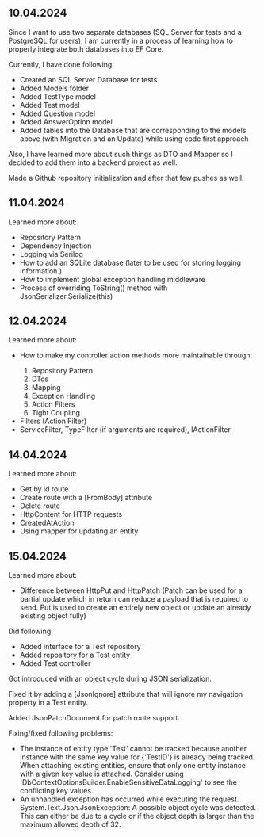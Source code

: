 <h2>10.04.2024</h2>
<p>Since I want to use two separate databases (SQL Server for tests and a PostgreSQL for users), I am currently in a process of learning how to properly integrate both databases into EF Core.</p>
<p>Currently, I have done following:</p>
<ul>
  <li>Created an SQL Server Database for tests</li>
  <li>Added Models folder</li>
  <li>Added TestType model</li>
  <li>Added Test model</li>
  <li>Added Question model</li>
  <li>Added AnswerOption model</li>
  <li>Added tables into the Database that are corresponding to the models above (with Migration and an Update) while using code first approach</li>
</ul>
<p>Also, I have learned more about such things as DTO and Mapper so I decided to add them into a backend project as well.</p>
<p>Made a Github repository initialization and after that few pushes as well.</p>

<h2>11.04.2024</h2>
<p>Learned more about:</p>
<ul>
  <li>Repository Pattern</li>
  <li>Dependency Injection</li>
  <li>Logging via Serilog</li>
  <li>How to add an SQLite database (later to be used for storing logging information.)</li>
  <li>How to implement global exception handling middleware</li>
  <li>Process of overriding ToString() method with JsonSerializer.Serialize(this)</li>
</ul>

<h2>12.04.2024</h2>
<p>Learned more about:</p>
<ul>
  <li>How to make my controller action methods more maintainable through:</li>
  <ol>
    <li>Repository Pattern</li>
    <li>DTos</li>
    <li>Mapping</li>
    <li>Exception Handling</li>
    <li>Action Filters</li>
    <li>Tight Coupling</li>
  </ol>
  <li>Filters (Action Filter)</li>
  <li>ServiceFilter, TypeFilter (if arguments are required), IActionFilter</li>
</ul>

<h2>14.04.2024</h2>
<p>Learned more about:</p>
<ul>
  <li>Get by id route</li>
  <li>Create route with a [FromBody] attribute</li>
  <li>Delete route</li>
  <li>HttpContent for HTTP requests</li>
  <li>CreatedAtAction</li>
  <li>Using mapper for updating an entity</li>
</ul>

<h2>15.04.2024</h2>
<p>Learned more about:</p>
<ul>
  <li>Difference between HttpPut and HttpPatch (Patch can be used for a partial update which in return can reduce a payload that is required to send. Put is used to create an entirely new object or update an already existing object fully)</li>
</ul>

<p>Did following:</p>
<ul>
  <li>Added interface for a Test repository</li>
  <li>Added repository for a Test entity</li>
  <li>Added Test controller</li>
</ul>

<p>Got introduced with an object cycle during JSON serialization.</p>
<p>Fixed it by adding a [JsonIgnore] attribute that will ignore my navigation property in a Test entity.</p>
<p>Added JsonPatchDocument for patch route support.</p>
<p>Fixing/fixed following problems:</p>
<ul>
  <li>The instance of entity type 'Test' cannot be tracked because another instance with the same key value for {'TestID'} is already being tracked. When attaching existing entities, ensure that only one entity instance with a given key value is attached. Consider using 'DbContextOptionsBuilder.EnableSensitiveDataLogging' to see the conflicting key values.</li>
  <li>An unhandled exception has occurred while executing the request. System.Text.Json.JsonException: A possible object cycle was detected. This can either be due to a cycle or if the object depth is larger than the maximum allowed depth of 32.</li>
</ul>
